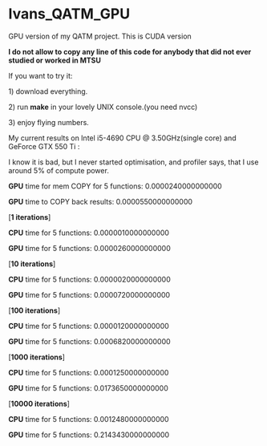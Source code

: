 # Ivans_QATM_GPU
GPU version of my QATM project. This is CUDA version

<b>I do not allow to copy any line of this code for anybody that did not ever studied or worked in MTSU</b>

If you want to try it:
<p>  1) download everything.
<p>  2) run <b>make</b> in your lovely UNIX console.(you need nvcc)
<p>  3) enjoy flying numbers.

My current results on Intel i5-4690 CPU @ 3.50GHz(single core) and GeForce GTX 550 Ti :

I know it is bad, but I never started optimisation, and profiler says, that I use around 5% of compute power.

<p><b>GPU</b> time for mem COPY for 5 functions: 0.0000240000000000
<p><b>GPU</b> time to COPY back results: 0.0000550000000000

<p>[<b>1 iterations</b>]
<p><b>CPU</b> time for 5 functions: 0.0000010000000000
<p><b>GPU</b> time for 5 functions: 0.0000260000000000

<p>[<b>10 iterations</b>]
<p><b>CPU</b> time for 5 functions: 0.0000020000000000
<p><b>GPU</b> time for 5 functions: 0.0000720000000000

<p>[<b>100 iterations</b>]
<p><b>CPU</b> time for 5 functions: 0.0000120000000000
<p><b>GPU</b> time for 5 functions: 0.0006820000000000

<p>[<b>1000 iterations</b>]
<p><b>CPU</b> time for 5 functions: 0.0001250000000000
<p><b>GPU</b> time for 5 functions: 0.0173650000000000

<p>[<b>10000 iterations</b>]
<p><b>CPU</b> time for 5 functions: 0.0012480000000000
<p><b>GPU</b> time for 5 functions: 0.2143430000000000